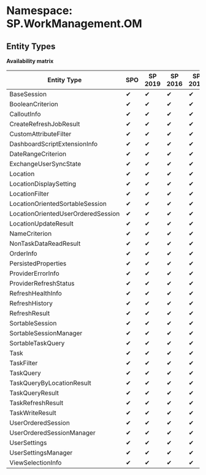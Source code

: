 # Namespace: SP.WorkManagement.OM
## Entity Types

**Availability matrix**

Entity Type | SPO | SP 2019 | SP 2016 | SP 2013
----------|-----|---------|---------|--------
BaseSession | ✔ | ✔ | ✔ | ✔
BooleanCriterion | ✔ | ✔ | ✔ | ✔
CalloutInfo | ✔ | ✔ | ✔ | ✔
CreateRefreshJobResult | ✔ | ✔ | ✔ | ✔
CustomAttributeFilter | ✔ | ✔ | ✔ | ✔
DashboardScriptExtensionInfo | ✔ | ✔ | ✔ | ✔
DateRangeCriterion | ✔ | ✔ | ✔ | ✔
ExchangeUserSyncState | ✔ | ✔ | ✔ | ✔
Location | ✔ | ✔ | ✔ | ✔
LocationDisplaySetting | ✔ | ✔ | ✔ | ✔
LocationFilter | ✔ | ✔ | ✔ | ✔
LocationOrientedSortableSession | ✔ | ✔ | ✔ | ✔
LocationOrientedUserOrderedSession | ✔ | ✔ | ✔ | ✔
LocationUpdateResult | ✔ | ✔ | ✔ | ✔
NameCriterion | ✔ | ✔ | ✔ | ✔
NonTaskDataReadResult | ✔ | ✔ | ✔ | ✔
OrderInfo | ✔ | ✔ | ✔ | ✔
PersistedProperties | ✔ | ✔ | ✔ | ✔
ProviderErrorInfo | ✔ | ✔ | ✔ | ✔
ProviderRefreshStatus | ✔ | ✔ | ✔ | ✔
RefreshHealthInfo | ✔ | ✔ | ✔ | ✔
RefreshHistory | ✔ | ✔ | ✔ | ✔
RefreshResult | ✔ | ✔ | ✔ | ✔
SortableSession | ✔ | ✔ | ✔ | ✔
SortableSessionManager | ✔ | ✔ | ✔ | ✔
SortableTaskQuery | ✔ | ✔ | ✔ | ✔
Task | ✔ | ✔ | ✔ | ✔
TaskFilter | ✔ | ✔ | ✔ | ✔
TaskQuery | ✔ | ✔ | ✔ | ✔
TaskQueryByLocationResult | ✔ | ✔ | ✔ | ✔
TaskQueryResult | ✔ | ✔ | ✔ | ✔
TaskRefreshResult | ✔ | ✔ | ✔ | ✔
TaskWriteResult | ✔ | ✔ | ✔ | ✔
UserOrderedSession | ✔ | ✔ | ✔ | ✔
UserOrderedSessionManager | ✔ | ✔ | ✔ | ✔
UserSettings | ✔ | ✔ | ✔ | ✔
UserSettingsManager | ✔ | ✔ | ✔ | ✔
ViewSelectionInfo | ✔ | ✔ | ✔ | ✔
